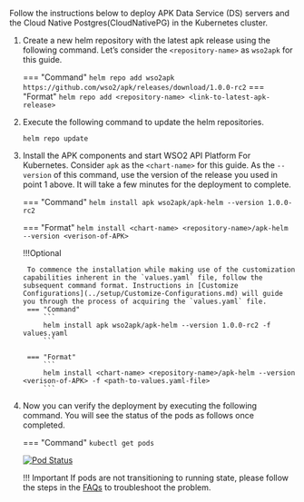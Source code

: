 
Follow the instructions below to deploy APK Data Service (DS) servers and the Cloud Native Postgres(CloudNativePG) in the Kubernetes cluster.

1. Create a new helm repository with the latest apk release using the following command. Let’s consider the ```<repository-name>``` as ```wso2apk``` for this guide.

    === "Command"
        ```
        helm repo add wso2apk https://github.com/wso2/apk/releases/download/1.0.0-rc2
        ```
    === "Format"
        ```
        helm repo add <repository-name> <link-to-latest-apk-release>
        ```
	
2. Execute the following command to update the helm repositories.

      ```console
      helm repo update
      ```

3. Install the APK components and start WSO2 API Platform For Kubernetes. Consider ```apk``` as the ```<chart-name>``` for this guide. As the ```--version``` of this command, use the version of the release you used in point 1 above. It will take a few minutes for the deployment to complete.

    === "Command"
        ```
        helm install apk wso2apk/apk-helm --version 1.0.0-rc2
        ```

    === "Format"
        ```
        helm install <chart-name> <repository-name>/apk-helm --version <verison-of-APK>
        ```
	
    !!!Optional
    
        To commence the installation while making use of the customization       capabilities inherent in the `values.yaml` file, follow the subsequent command format. Instructions in [Customize Configurations](../setup/Customize-Configurations.md) will guide you through the process of acquiring the `values.yaml` file.
        === "Command"
            ```
            helm install apk wso2apk/apk-helm --version 1.0.0-rc2 -f values.yaml
            ```

        === "Format"
            ```
            helm install <chart-name> <repository-name>/apk-helm --version <verison-of-APK> -f <path-to-values.yaml-file>
            ```

4. Now you can verify the deployment by executing the following command. You will see the status of the pods as follows once completed.

    === "Command"
        ```
        kubectl get pods
        ```

    [![Pod Status](../assets/img/get-started/pod-status.png)](../assets/img/get-started/podstatus.png)

    !!! Important
        If pods are not transitioning to running state, please follow the steps in the [FAQs](../../about-apk/FAQs/#q3-why-are-pods-not-transitioning-to-the-running-state-for-a-long-time) to troubleshoot the problem.



